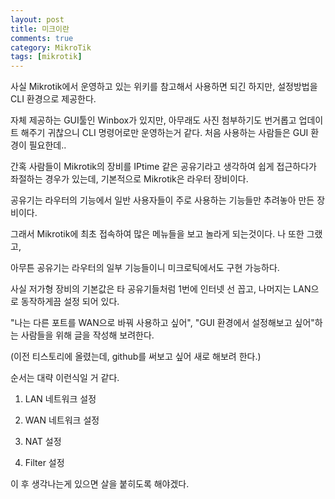 ```yaml
---
layout: post
title: 미크이란
comments: true
category: MikroTik
tags: [mikrotik]
---
```


사실 Mikrotik에서 운영하고 있는 위키를 참고해서 사용하면 되긴 하지만, 설정방법을 CLI 환경으로 제공한다.

자체 제공하는 GUI툴인 Winbox가 있지만, 아무래도 사진 첨부하기도 번거롭고 업데이트 해주기 귀찮으니 CLI 명령어로만 운영하는거 같다. 처음 사용하는 사람들은 GUI 환경이 필요한데..

간혹 사람들이 Mikrotik의 장비를 IPtime 같은 공유기라고 생각하여 쉽게 접근하다가 좌절하는 경우가 있는데, 기본적으로 Mikrotik은 라우터 장비이다.

공유기는 라우터의 기능에서 일반 사용자들이 주로 사용하는 기능들만 추려놓아 만든 장비이다.

그래서 Mikrotik에 최초 접속하여 많은 메뉴들을 보고 놀라게 되는것이다. 나 또한 그랬고,

아무튼 공유기는 라우터의 일부 기능들이니 미크로틱에서도 구현 가능하다.

사실 저가형 장비의 기본값은 타 공유기들처럼 1번에 인터넷 선 꼽고, 나머지는 LAN으로 동작하게끔 설정 되어 있다.



"나는 다른 포트를 WAN으로 바꿔 사용하고 싶어", "GUI 환경에서 설정해보고 싶어"하는 사람들을 위해 글을 작성해 보려한다.

(이전 티스토리에 올렸는데, github를 써보고 싶어 새로 해보려 한다.)


순서는 대략 이런식일 거 같다.

1. LAN 네트워크 설정

2. WAN 네트워크 설정

3. NAT 설정

4. Filter 설정


이 후 생각나는게 있으면 살을 붙히도록 해야겠다.
